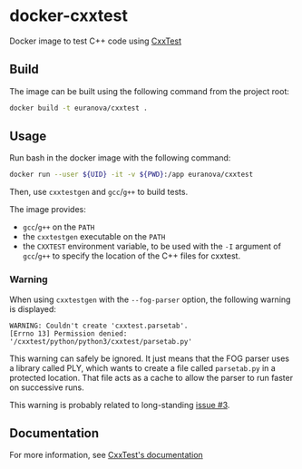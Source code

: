 # docker-cxxtest

Docker image to test C++ code using [CxxTest](http://cxxtest.com)

## Build

The image can be built using the following command from the project root:

```sh
docker build -t euranova/cxxtest .
```

## Usage

Run bash in the docker image with the following command:

```sh
docker run --user ${UID} -it -v ${PWD}:/app euranova/cxxtest
```

Then, use `cxxtestgen` and `gcc`/`g++` to build tests.

The image provides:
- `gcc`/`g++` on the `PATH`
- the `cxxtestgen` executable on the `PATH`
- the `CXXTEST` environment variable, to be used with the `-I` argument of
`gcc`/`g++` to specify the location of the C++ files for cxxtest.

### Warning

When using `cxxtestgen` with the `--fog-parser` option, the following warning is
displayed:
```
WARNING: Couldn't create 'cxxtest.parsetab'.
[Errno 13] Permission denied: '/cxxtest/python/python3/cxxtest/parsetab.py'
```

This warning can safely be ignored. It just means that the FOG parser uses a
library called PLY, which wants to create a file called `parsetab.py` in a
protected location. That file acts as a cache to allow the parser to run faster
on successive runs.

This warning is probably related to long-standing
[issue #3](https://github.com/CxxTest/cxxtest/issues/3).

## Documentation

For more information, see [CxxTest's documentation](http://cxxtest.com/guide.html#_a_first_example)
